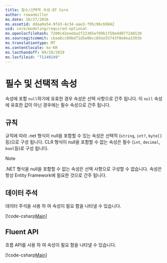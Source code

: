```yaml
---
title: 필수/선택적 속성-EF Core
author: rowanmiller
ms.date: 10/27/2016
ms.assetid: ddaa0a54-9f43-4c34-aae3-f95c96c69842
uid: core/modeling/required-optional
ms.openlocfilehash: 7200cd2eeeba2f22365ef09b1f50edd077240130
ms.sourcegitcommit: cbaa6cc89bd71d5e0bcc891e55743f0e8ea3393b
ms.translationtype: MT
ms.contentlocale: ko-KR
ms.lasthandoff: 09/20/2019
ms.locfileid: "71149149"
---
```

# <a name="required-and-optional-properties"></a>필수 및 선택적 속성

속성에 포함 `null`하기에 유효한 경우 속성은 선택 사항으로 간주 됩니다. 이 `null` 속성에 유효한 값이 아닌 경우에는 필수 속성으로 간주 됩니다.

## <a name="conventions"></a>규칙

규칙에 따라 .net 형식이 null을 포함할 수 있는 속성은 선택적 (`string`, `int?`, `byte[]`등)으로 구성 됩니다. CLR 형식이 null을 포함할 수 없는 속성은 필수 (`int`, `decimal`, `bool`등)로 구성 됩니다.

> [!NOTE]  
> .NET 형식을 null을 포함할 수 없는 속성은 선택 사항으로 구성할 수 없습니다. 속성은 항상 Entity Framework에 필요한 것으로 간주 됩니다.

## <a name="data-annotations"></a>데이터 주석

데이터 주석을 사용 하 여 속성이 필요 함을 나타낼 수 있습니다.

[!code-csharp[Main](../../../samples/core/Modeling/DataAnnotations/Samples/Required.cs?highlight=14)]

## <a name="fluent-api"></a>Fluent API

흐름 API를 사용 하 여 속성이 필요 함을 나타낼 수 있습니다.

[!code-csharp[Main](../../../samples/core/Modeling/FluentAPI/Samples/Required.cs?highlight=11-13)]

